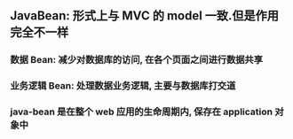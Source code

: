 ## JavaBean: 形式上与 MVC 的 model 一致.但是作用完全不一样

### 数据 Bean: 减少对数据库的访问, 在各个页面之间进行数据共享

### 业务逻辑 Bean: 处理数据业务逻辑, 主要与数据库打交道

### java-bean 是在整个 web 应用的生命周期内, 保存在 application 对象中

